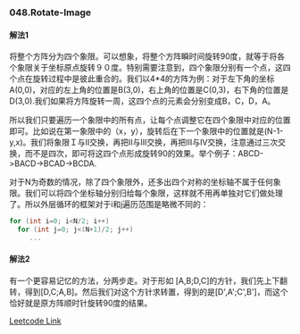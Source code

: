 ### 048.Rotate-Image

#### 解法1 
将整个方阵分为四个象限。可以想象，将整个方阵瞬时间旋转90度，就等于将各个象限关于坐标原点旋转９０度。特别需要注意到，四个象限分别有一个点，这四个点在旋转过程中是彼此重合的。我们以4\*4的方阵为例：对于左下角的坐标A(0,0)，对应的左上角的位置是B(3,0)，右上角的位置是C(0,3)，右下角的位置是D(3,0).我们如果将方阵旋转一周，这四个点的元素会分别变成B，C，D，A。

所以我们只要遍历一个象限中的所有点，让每个点调整它在四个象限中对应的位置即可。比如说在第一象限中的（x，y），旋转后在下一个象限中的位置就是(N-1-y,x)。我们将象限Ｉ与II交换，再把II与III交换，再把III与IV交换，注意通过三次交换，而不是四次，即可将这四个点形成旋转90的效果。举个例子：ABCD->BACD->BCAD->BCDA.

对于N为奇数的情况，除了四个象限外，还多出四个对称的坐标轴不属于任何象限。我们可以将四个坐标轴分别归给每个象限，这样就不用再单独对它们做处理了。所以外层循环的框架对于i和j遍历范围是略微不同的：
```cpp
for (int i=0; i<N/2; i++)
  for (int j=0; j<(N+1)/2; j++)
     ...
```     

#### 解法2 
有一个更容易记忆的方法，分两步走。对于形如 [A,B;D,C]的方针，我们先上下翻转，得到[D,C;A,B]。然后我们对这个方针求转置，得到的是[D',A';C',B']，而这个恰好就是原方阵顺时针旋转90度的结果。


[Leetcode Link](https://leetcode.com/problems/rotate-image)
